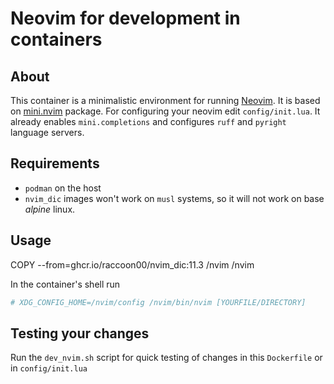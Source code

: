 # Neovim for development in containers

## About

This container is a minimalistic environment for running [Neovim](https://github.com/neovim/neovim). 
It is based on [mini.nvim](https://github.com/echasnovski/mini.nvim) package. 
For configuring your neovim edit ``config/init.lua``. It already enables ``mini.completions`` and configures ``ruff`` and ``pyright`` language servers. 

## Requirements

 - ``podman`` on the host
 - ``nvim_dic`` images won't work on ``musl`` systems, so it will not work on base *alpine* linux.

## Usage

COPY --from=ghcr.io/raccoon00/nvim_dic:11.3 /nvim /nvim

In the container's shell run

```sh
# XDG_CONFIG_HOME=/nvim/config /nvim/bin/nvim [YOURFILE/DIRECTORY]
```

## Testing your changes

Run the ``dev_nvim.sh`` script for quick testing of changes in this ``Dockerfile`` or in ``config/init.lua``

